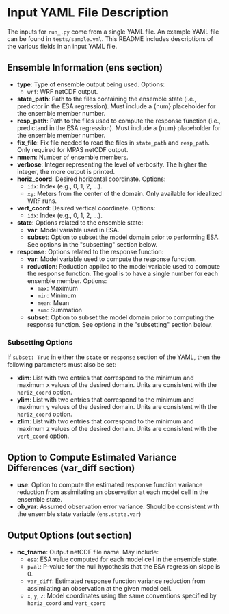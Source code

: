 # Input YAML File Description

The inputs for `run_.py` come from a single YAML file. An example YAML file can be found in `tests/sample.yml`. This README includes descriptions of the various fields in an input YAML file.

## Ensemble Information (ens section)

- **type**: Type of ensemble output being used. Options:
  - `wrf`: WRF netCDF output.
- **state_path**: Path to the files containing the ensemble state (i.e., predictor in the ESA regression). Must include a {num} placeholder for the ensemble member number.
- **resp_path**: Path to the files used to compute the response function (i.e., predictand in the ESA regression). Must include a {num} placeholder for the ensemble member number.
- **fix_file**: Fix file needed to read the files in `state_path` and `resp_path`. Only required for MPAS netCDF output.
- **nmem**: Number of ensemble members.
- **verbose**: Integer representing the level of verbosity. The higher the integer, the more output is printed.
- **horiz_coord**: Desired horizontal coordinate. Options:
  - `idx`: Index (e.g., 0, 1, 2, ...).
  - `xy`: Meters from the center of the domain. Only available for idealized WRF runs.
- **vert_coord**: Desired vertical coordinate. Options:
  - `idx`: Index (e.g., 0, 1, 2, ...).
- **state**: Options related to the ensemble state:
  - **var**: Model variable used in ESA.
  - **subset**: Option to subset the model domain prior to performing ESA. See options in the "subsetting" section below.
- **response**: Options related to the response function:
  - **var**: Model variable used to compute the response function.
  - **reduction**: Reduction applied to the model variable used to compute the response function. The goal is to have a single number for each ensemble member. Options:
    - `max`: Maximum
    - `min`: Minimum
    - `mean`: Mean
    - `sum`: Summation
  - **subset**: Option to subset the model domain prior to computing the response function. See options in the "subsetting" section below.

### Subsetting Options

If `subset: True` in either the `state` or `response` section of the YAML, then the following parameters must also be set:

- **xlim**: List with two entries that correspond to the minimum and maximum x values of the desired domain. Units are consistent with the `horiz_coord` option.
- **ylim**: List with two entries that correspond to the minimum and maximum y values of the desired domain. Units are consistent with the `horiz_coord` option.
- **zlim**: List with two entries that correspond to the minimum and maximum z values of the desired domain. Units are consistent with the `vert_coord` option.

## Option to Compute Estimated Variance Differences (var\_diff section)

- **use**: Option to compute the estimated response function variance reduction from assimilating an observation at each model cell in the ensemble state.
- **ob_var**: Assumed observation error variance. Should be consistent with the ensemble state variable (`ens.state.var`)

## Output Options (out section)

- **nc_fname**: Output netCDF file name. May include:
  - `esa`: ESA value computed for each model cell in the ensemble state.
  - `pval`: P-value for the null hypothesis that the ESA regression slope is 0.
  - `var_diff`: Estimated response function variance reduction from assimilating an observation at the given model cell. 
  - `x`, `y`, `z`: Model coordinates using the same conventions specified by `horiz_coord` and `vert_coord`
